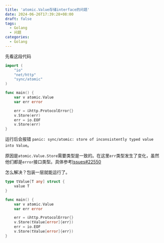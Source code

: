 ```yaml
---
title: 'atomic.Value存储interface的问题'
date: 2024-06-26T17:39:28+08:00
draft: false
tags: 
  - Golang
  - 问题
categories:
  - Golang
---
```


先看这段代码

```go
import (
	"io"
	"net/http"
	"sync/atomic"
)

func main() {
	var v atomic.Value
	var err error

	err = &http.ProtocolError{}
	v.Store(err)
	err = io.EOF
	v.Store(err)
}
```

运行后会报错 `panic: sync/atomic: store of inconsistently typed value into Value`。

原因是`atomic.Value.Store`需要类型是一致的。在这里`err`类型发生了变化，虽然他们都是`error`接口类型。具体参考[Issues#22550](https://github.com/golang/go/issues/22550)


怎么解决？包装一层就能运行了。

```go
type tValue[T any] struct {
	value T
}

func main() {
	var v atomic.Value
	var err error

	err = &http.ProtocolError{}
	v.Store(tValue[error]{err})
	err = io.EOF
	v.Store(tValue[error]{err})
}
```